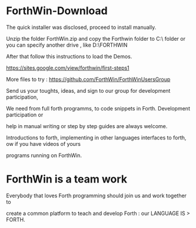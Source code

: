 # ForthWin-Download

The quick installer was disclosed, proceed to install manually. 

Unzip the folder ForthWin.zip   and copy the Forthwin  folder to  C:\   folder  or you can specify another
drive  , like  D:\FORTHWIN

After that  follow this instructions to load the Demos.

https://sites.google.com/view/forthwin/first-steps1


More files to try   :  https://github.com/ForthWin/ForthWinUsersGroup


Send us  your  toughts, ideas, and sign to our group for development participation, 

We need from full forth programms, to code snippets in Forth. Development participation or

help in manual writing or  step by step guides are always welcome.

Introductions to forth, implementing in other languages interfaces to forth, ow if you have videos of yours 

programs running  on ForthWin.


ForthWin is a team work 
=======================

Everybody that loves Forth programming  should  join us and work together  to

create a common platform to teach and develop Forth :  our LANGUAGE IS  > FORTH.


